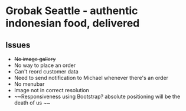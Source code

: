 # Grobak Seattle - authentic indonesian food, delivered

## Issues
- ~~No image gallery~~
- No way to place an order
- Can't reord customer data
- Need to send notification to Michael whenever there's an order
- No menubar
- Image not in correct resolution
- ~~Responsiveness using Bootstrap? absolute positioning will be the death of us ~~
